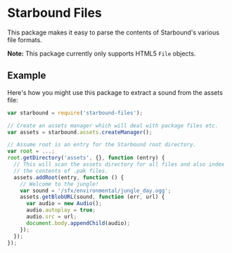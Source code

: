 Starbound Files
===============

This package makes it easy to parse the contents of Starbound's various
file formats.

**Note:** This package currently only supports HTML5 `File` objects.


Example
-------

Here's how you might use this package to extract a sound from the
assets file:

```js
var starbound = require('starbound-files');

// Create an assets manager which will deal with package files etc.
var assets = starbound.assets.createManager();

// Assume root is an entry for the Starbound root directory.
var root = ...;
root.getDirectory('assets', {}, function (entry) {
  // This will scan the assets directory for all files and also index
  // the contents of .pak files.
  assets.addRoot(entry, function () {
    // Welcome to the jungle!
    var sound = '/sfx/environmental/jungle_day.ogg';
    assets.getBlobURL(sound, function (err, url) {
      var audio = new Audio();
      audio.autoplay = true;
      audio.src = url;
      document.body.appendChild(audio);
    });
  });
});
```
